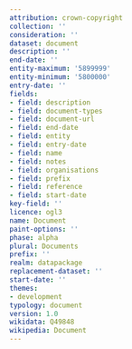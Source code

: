 ```yaml
---
attribution: crown-copyright
collection: ''
consideration: ''
dataset: document
description: ''
end-date: ''
entity-maximum: '5899999'
entity-minimum: '5800000'
entry-date: ''
fields:
- field: description
- field: document-types
- field: document-url
- field: end-date
- field: entity
- field: entry-date
- field: name
- field: notes
- field: organisations
- field: prefix
- field: reference
- field: start-date
key-field: ''
licence: ogl3
name: Document
paint-options: ''
phase: alpha
plural: Documents
prefix: ''
realm: datapackage
replacement-dataset: ''
start-date: ''
themes:
- development
typology: document
version: 1.0
wikidata: Q49848
wikipedia: Document
---
```

